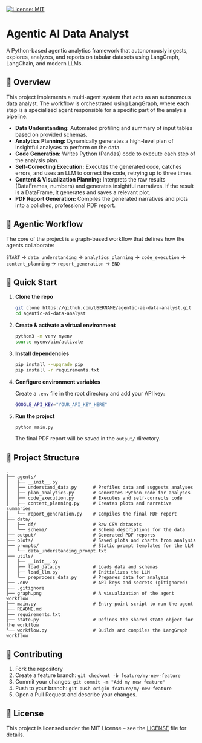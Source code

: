 [![License: MIT](https://img.shields.io/badge/License-MIT-yellow.svg)](https://opensource.org/licenses/MIT)

# Agentic AI Data Analyst

A Python-based agentic analytics framework that autonomously ingests, explores, analyzes, and reports on tabular datasets using LangGraph, LangChain, and modern LLMs.

## 📝 Overview

This project implements a multi-agent system that acts as an autonomous data analyst. The workflow is orchestrated using LangGraph, where each step is a specialized agent responsible for a specific part of the analysis pipeline.

  * **Data Understanding:** Automated profiling and summary of input tables based on provided schemas.
  * **Analytics Planning:** Dynamically generates a high-level plan of insightful analyses to perform on the data.
  * **Code Generation:** Writes Python (Pandas) code to execute each step of the analysis plan.
  * **Self-Correcting Execution:** Executes the generated code, catches errors, and uses an LLM to correct the code, retrying up to three times.
  * **Content & Visualization Planning:** Interprets the raw results (DataFrames, numbers) and generates insightful narratives. If the result is a DataFrame, it generates and saves a relevant plot.
  * **PDF Report Generation:** Compiles the generated narratives and plots into a polished, professional PDF report.

## 🤖 Agentic Workflow

The core of the project is a graph-based workflow that defines how the agents collaborate:

`START` -\> `data_understanding` -\> `analytics_planning` -\> `code_execution` -\> `content_planning` -\> `report_generation` -\> `END`

## 🚀 Quick Start

1.  **Clone the repo**

    ```bash
    git clone https://github.com/USERNAME/agentic-ai-data-analyst.git
    cd agentic-ai-data-analyst
    ```

2.  **Create & activate a virtual environment**

    ```bash
    python3 -m venv myenv
    source myenv/bin/activate
    ```

3.  **Install dependencies**

    ```bash
    pip install --upgrade pip
    pip install -r requirements.txt
    ```

4.  **Configure environment variables**

    Create a `.env` file in the root directory and add your API key:

    ```bash
    GOOGLE_API_KEY="YOUR_API_KEY_HERE"
    ```

5.  **Run the project**

    ```bash
    python main.py
    ```

    The final PDF report will be saved in the `output/` directory.

## 📂 Project Structure

```
.
├── agents/
│   ├── __init__.py
│   ├── understand_data.py      # Profiles data and suggests analyses
│   ├── plan_analytics.py       # Generates Python code for analyses
│   ├── code_execution.py       # Executes and self-corrects code
│   ├── content_planning.py     # Creates plots and narrative summaries
│   └── report_generation.py    # Compiles the final PDF report
├── data/
│   ├── df/                     # Raw CSV datasets
│   └── schema/                 # Schema descriptions for the data
├── output/                     # Generated PDF reports
├── plots/                      # Saved plots and charts from analysis
├── prompts/                    # Static prompt templates for the LLM
│   └── data_understanding_prompt.txt
├── utils/
│   ├── __init__.py
│   ├── load_data.py            # Loads data and schemas
│   ├── load_llm.py             # Initializes the LLM
│   └── preprocess_data.py      # Prepares data for analysis
├── .env                        # API keys and secrets (gitignored)
├── .gitignore
├── graph.png                   # A visualization of the agent workflow
├── main.py                     # Entry-point script to run the agent
├── README.md
├── requirements.txt
├── state.py                    # Defines the shared state object for the workflow
└── workflow.py                 # Builds and compiles the LangGraph workflow
```

## 🤝 Contributing

1.  Fork the repository
2.  Create a feature branch: `git checkout -b feature/my-new-feature`
3.  Commit your changes: `git commit -m "Add my new feature"`
4.  Push to your branch: `git push origin feature/my-new-feature`
5.  Open a Pull Request and describe your changes.

## 📜 License

This project is licensed under the MIT License – see the [LICENSE](LICENSE) file for details.
